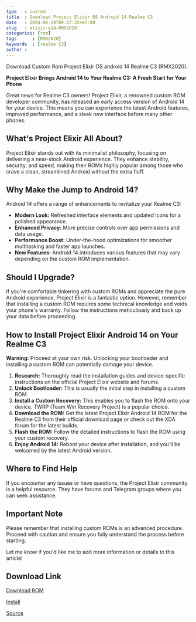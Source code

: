 ```yaml
---
type   : cusrom
title  : Download Project Elixir OS Android 14 Realme C3
date   : 2024-06-28T09:17:35+07:00
slug   : elixir-a14-RMX2020
categories: [rom]
tags      : [RMX2020]
keywords  : [realme C3]
author : 
---
```


Download Custom Rom Project Elixir OS  android 14 Realme C3 (RMX2020).

**Project Elixir Brings Android 14 to Your Realme C3: A Fresh Start for Your Phone**

Great news for Realme C3 owners! Project Elixir, a renowned custom ROM developer community, has released an early access version of Android 14 for your device. This means you can experience the latest Android features, improved performance, and a sleek new interface before many other phones.

## What's Project Elixir All About?

Project Elixir stands out with its minimalist philosophy, focusing on delivering a near-stock Android experience. They enhance stability, security, and speed, making their ROMs highly popular among those who crave a clean, streamlined Android without the extra fluff.

## Why Make the Jump to Android 14?

Android 14 offers a range of enhancements to revitalize your Realme C3:

* **Modern Look:**  Refreshed interface elements and updated icons for a polished appearance.
* **Enhanced Privacy:**  More precise controls over app permissions and data usage.
* **Performance Boost:**  Under-the-hood optimizations for smoother multitasking and faster app launches.
* **New Features:**  Android 14 introduces various features that may vary depending on the custom ROM implementation.

## Should I Upgrade?

If you're comfortable tinkering with custom ROMs and appreciate the pure Android experience, Project Elixir is a fantastic option. However, remember that installing a custom ROM requires some technical knowledge and voids your phone's warranty. Follow the instructions meticulously and back up your data before proceeding.

## How to Install Project Elixir Android 14 on Your Realme C3

**Warning:** Proceed at your own risk. Unlocking your bootloader and installing a custom ROM can potentially damage your device.

1. **Research:** Thoroughly read the installation guides and device-specific instructions on the official Project Elixir website and forums.
2. **Unlock Bootloader:**  This is usually the initial step in installing a custom ROM.
3. **Install a Custom Recovery:**  This enables you to flash the ROM onto your device. TWRP (Team Win Recovery Project) is a popular choice.
4. **Download the ROM:**  Get the latest Project Elixir Android 14 ROM for the Realme C3 from their official download page or check out the XDA forum for the latest builds.
5. **Flash the ROM:**  Follow the detailed instructions to flash the ROM using your custom recovery.
6. **Enjoy Android 14:**  Reboot your device after installation, and you'll be welcomed by the latest Android version.

## Where to Find Help

If you encounter any issues or have questions, the Project Elixir community is a helpful resource. They have forums and Telegram groups where you can seek assistance.

## Important Note

Please remember that installing custom ROMs is an advanced procedure. Proceed with caution and ensure you fully understand the process before starting.

Let me know if you'd like me to add more information or details to this article!


## Download Link
[Download ROM](https://www.pling.com/p/1649010/)

[Install](https://github.com/ProjectElixir-Devices/Wiki/blob/UNO/RMX2020.md)

[Source](https://projectelixiros.com/device/RMX2020)

